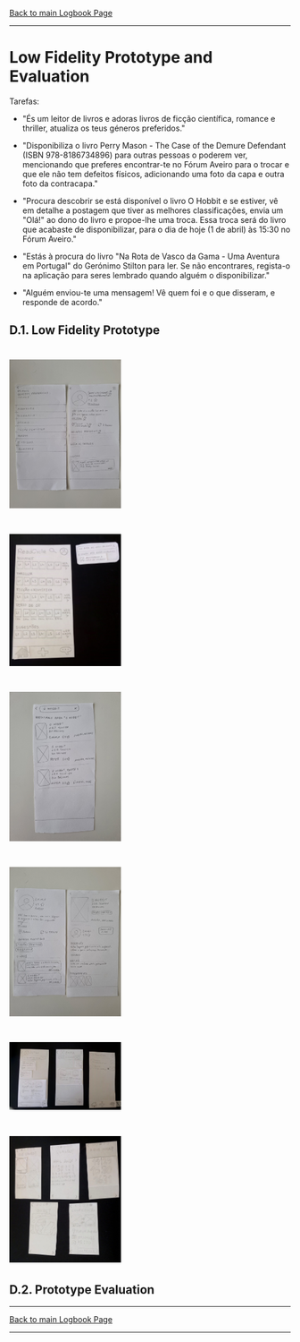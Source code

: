 [Back to main Logbook Page](../hci_logbook.md)

---
# Low Fidelity Prototype and Evaluation

Tarefas:
 - "És um leitor de livros e adoras livros de ficção científica, romance e thriller, atualiza os teus géneros preferidos."

 - "Disponibiliza o livro Perry Mason - The Case of the Demure Defendant (ISBN 978-8186734896) para outras pessoas o poderem ver, mencionando que preferes encontrar-te no Fórum Aveiro para o trocar e que ele não tem defeitos físicos, adicionando uma foto da capa e outra foto da contracapa." 

 - "Procura descobrir se está disponível o livro O Hobbit e se estiver, vê em detalhe a postagem que tiver as melhores classificações, envia um "Olá!" ao dono do livro e propoe-lhe uma troca. Essa troca será do livro que acabaste de disponibilizar, para o dia de hoje (1 de abril) às 15:30 no Fórum Aveiro."

 - "Estás à procura do livro "Na Rota de Vasco da Gama - Uma Aventura em Portugal" do Gerónimo Stilton para ler. Se não encontrares, regista-o na aplicação para seres lembrado quando alguém o disponibilizar."

 - "Alguém enviou-te uma mensagem! Vê quem foi e o que disseram, e responde de acordo."

## D.1. Low Fidelity Prototype
# <img src="images/generos_perfil.jpg" width="200">
# <img src="images/Menu_inicial_pesquisa.jpg" width="200">
# <img src="images/resultados_pesquisa.jpg" width="200">
# <img src="images/perfil_livro.jpg" width="200">
# <img src="images/Chats.jpg" width="200">
# <img src="images/Propor_troca.jpg" width="200">

## D.2. Prototype Evaluation

---
[Back to main Logbook Page](../hci_logbook.md)

---
